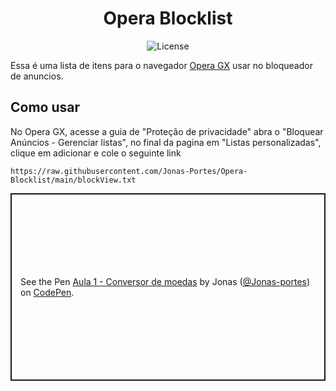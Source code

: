 <h1 align="center">Opera Blocklist</h1>

<p align="center">
  <img alt="License" src="https://img.shields.io/static/v1?label=license&message=MIT&color=49AA26&labelColor=000000">
</p>

Essa é uma lista de itens para o navegador [Opera GX](https://opera.com/pt-br/gx) usar no bloqueador de anuncios.

## Como usar

No Opera GX, acesse a guia de "Proteção de privacidade" abra o "Bloquear Anúncios - Gerenciar listas", no final da pagina em "Listas personalizadas", clique em adicionar e cole o seguinte link

```
https://raw.githubusercontent.com/Jonas-Portes/Opera-Blocklist/main/blockView.txt
```


<p class="codepen" data-height="300" data-default-tab="html,result" data-slug-hash="OPJqPKp" data-pen-title="Aula 1 - Conversor de moedas" data-user="Jonas-portes" style="height: 300px; box-sizing: border-box; display: flex; align-items: center; justify-content: center; border: 2px solid; margin: 1em 0; padding: 1em;">
  <span>See the Pen <a href="https://codepen.io/Jonas-portes/pen/OPJqPKp">
  Aula 1 - Conversor de moedas</a> by Jonas (<a href="https://codepen.io/Jonas-portes">@Jonas-portes</a>)
  on <a href="https://codepen.io">CodePen</a>.</span>
</p>
<script async src="https://public.codepenassets.com/embed/index.js"></script>
